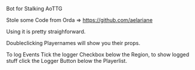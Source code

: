 Bot for Stalking AoTTG

Stole some Code from Orda => https://github.com/aelariane


Using it is pretty straighforward.

Doubleclicking Playernames will show you their props.

To log Events Tick the logger Checkbox below the Region, to show logged stuff click the Logger Button below the Playerlist.
